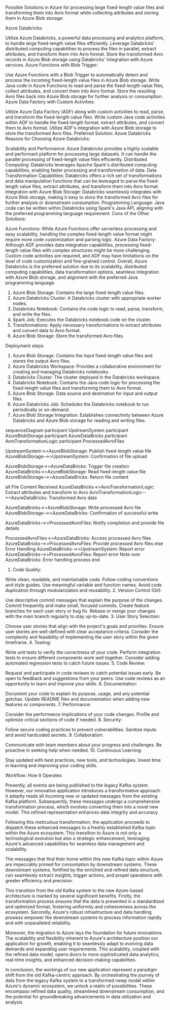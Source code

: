 Possible Solutions in Azure for processing large fixed-length value files and transforming them into Avro format while collecting attributes and storing them in Azure Blob storage:

Azure Databricks:

Utilize Azure Databricks, a powerful data processing and analytics platform, to handle large fixed-length value files efficiently.
Leverage Databricks' distributed computing capabilities to process the files in parallel, extract attributes, and transform them into Avro format.
Store the transformed Avro records in Azure Blob storage using Databricks' integration with Azure services.
Azure Functions with Blob Trigger:

Use Azure Functions with a Blob Trigger to automatically detect and process the incoming fixed-length value files in Azure Blob storage.
Write Java code in Azure Functions to read and parse the fixed-length value files, collect attributes, and convert them into Avro format.
Store the resulting Avro files back into Azure Blob storage for further analysis or consumption.
Azure Data Factory with Custom Activities:

Utilize Azure Data Factory (ADF) along with custom activities to read, parse, and transform the fixed-length value files.
Write custom Java code activities within ADF to handle the fixed-length format, extract attributes, and convert them to Avro format.
Utilize ADF's integration with Azure Blob storage to store the transformed Avro files.
Preferred Solution: Azure Databricks
Reasons for Choosing Azure Databricks:

Scalability and Performance: Azure Databricks provides a highly scalable and performant platform for processing large datasets. It can handle the parallel processing of fixed-length value files efficiently.
Distributed Computing: Databricks leverages Apache Spark's distributed computing capabilities, enabling faster processing and transformation of data.
Data Transformation Capabilities: Databricks offers a rich set of transformations and data manipulation functions that can be leveraged to parse the fixed-length value files, extract attributes, and transform them into Avro format.
Integration with Azure Blob Storage: Databricks seamlessly integrates with Azure Blob storage, making it easy to store the transformed Avro files for further analysis or downstream consumption.
Programming Language: Java code can be written within Databricks using Spark's Java API, aligning with the preferred programming language requirement.
Cons of the Other Solutions:

Azure Functions: While Azure Functions offer serverless processing and easy scalability, handling the complex fixed-length value format might require more code customization and parsing logic.
Azure Data Factory: Although ADF provides data integration capabilities, processing fixed-length value files with complex structures might be more challenging. Custom code activities are required, and ADF may have limitations on the level of code customization and fine-grained control.
Overall, Azure Databricks is the preferred solution due to its scalability, distributed computing capabilities, data transformation options, seamless integration with Azure Blob storage, and alignment with the preferred Java programming language.



1. Azure Blob Storage: Contains the large fixed-length value files.
2. Azure Databricks Cluster: A Databricks cluster with appropriate worker nodes.
3. Databricks Notebook: Contains the code logic to read, parse, transform, and write the files.
4. Spark Job: Executes the Databricks notebook code on the cluster.
5. Transformations: Apply necessary transformations to extract attributes and convert data to Avro format.
6. Azure Blob Storage: Store the transformed Avro files.



Deployment steps:

1. Azure Blob Storage: Contains the input fixed-length value files and stores the output Avro files.
2. Azure Databricks Workspace: Provides a collaborative environment for creating and managing Databricks notebooks.
3. Databricks Cluster: The cluster deployed in the Databricks workspace.
4. Databricks Notebook: Contains the Java code logic for processing the fixed-length value files and transforming them to Avro format.
5. Azure Blob Storage: Data source and destination for input and output files.
6. Azure Databricks Job: Schedules the Databricks notebook to run periodically or on-demand.
7. Azure Blob Storage Integration: Establishes connectivity between Azure Databricks and Azure Blob storage for reading and writing files.



sequenceDiagram
participant UpstreamSystem
participant AzureBlobStorage
participant AzureDataBricks
participant AvroTransformationLogic
participant ProcessedAvroFiles

UpstreamSystem->>AzureBlobStorage: Publish fixed-length value file
AzureBlobStorage-->>UpstreamSystem: Confirmation of file upload

AzureBlobStorage->>AzureDataBricks: Trigger file creation
AzureDataBricks->>AzureBlobStorage: Read fixed-length value file
AzureBlobStorage-->>AzureDataBricks: Return file content

alt File Content Received
AzureDataBricks->>AvroTransformationLogic: Extract attributes and transform to Avro
AvroTransformationLogic-->>AzureDataBricks: Transformed Avro data

AzureDataBricks->>AzureBlobStorage: Write processed Avro file
AzureBlobStorage-->>AzureDataBricks: Confirmation of successful write

AzureDataBricks-->>ProcessedAvroFiles: Notify completion and provide file details

ProcessedAvroFiles->>AzureDataBricks: Access processed Avro files
AzureDataBricks-->>ProcessedAvroFiles: Provide processed Avro files
else Error Handling
AzureDataBricks-->>UpstreamSystem: Report error
AzureDataBricks-->>ProcessedAvroFiles: Report error
Note over AzureDataBricks: Error handling process
end



1. Code Quality:

Write clean, readable, and maintainable code.
Follow coding conventions and style guides.
Use meaningful variable and function names.
Avoid code duplication through modularization and reusability.
2. Version Control (Git):

Use descriptive commit messages that explain the purpose of the changes.
Commit frequently and make small, focused commits.
Create feature branches for each user story or bug fix.
Rebase or merge your changes with the main branch regularly to stay up-to-date.
3. User Story Selection:

Choose user stories that align with the project's goals and priorities.
Ensure user stories are well-defined with clear acceptance criteria.
Consider the complexity and feasibility of implementing the user story within the given timeframe.
4. Testing:

Write unit tests to verify the correctness of your code.
Perform integration tests to ensure different components work well together.
Consider adding automated regression tests to catch future issues.
5. Code Review:

Request and participate in code reviews to catch potential issues early.
Be open to feedback and suggestions from your peers.
Use code reviews as an opportunity to learn and improve your skills.
6. Documentation:

Document your code to explain its purpose, usage, and any potential gotchas.
Update README files and documentation when adding new features or components.
7. Performance:

Consider the performance implications of your code changes.
Profile and optimize critical sections of code if needed.
8. Security:

Follow secure coding practices to prevent vulnerabilities.
Sanitize inputs and avoid hardcoded secrets.
9. Collaboration:

Communicate with team members about your progress and challenges.
Be proactive in seeking help when needed.
10. Continuous Learning:

Stay updated with best practices, new tools, and technologies.
Invest time in learning and improving your coding skills.


Workflow: How It Operates

Presently, all events are being published to the legacy Kafka system. However, our innovative application introduces a transformative approach. It adeptly reads all incoming new or updated messages from the existing Kafka platform. Subsequently, these messages undergo a comprehensive transformation process, which involves converting them into a novel new model. This refined representation enhances data integrity and accuracy.

Following this meticulous transformation, the application proceeds to dispatch these enhanced messages to a freshly established Kafka topic within the Azure ecosystem. This transition to Azure is not only a technological evolution but also a strategic enhancement, leveraging Azure's advanced capabilities for seamless data management and scalability.

The messages that find their home within this new Kafka topic within Azure are impeccably primed for consumption by downstream systems. These downstream systems, fortified by the enriched and refined data structure, can seamlessly extract insights, trigger actions, and propel operations with greater efficiency and precision.

This transition from the old Kafka system to the new Azure-based architecture is marked by several significant benefits. Firstly, the transformation process ensures that the data is presented in a standardized and optimized format, fostering uniformity and cohesiveness across the ecosystem. Secondly, Azure's robust infrastructure and data handling prowess empower the downstream systems to process information rapidly and with unparalleled reliability.

Moreover, the migration to Azure lays the foundation for future innovations. The scalability and flexibility inherent to Azure's architecture position our application for growth, enabling it to seamlessly adapt to evolving data demands and expanding user requirements. This scalability, coupled with the refined data model, opens doors to more sophisticated data analytics, real-time insights, and enhanced decision-making capabilities.

In conclusion, the workings of our new application represent a paradigm shift from the old Kafka-centric approach. By orchestrating the journey of data from the legacy Kafka system to a transformed newp model within Azure's dynamic ecosystem, we unlock a realm of possibilities. These encompass refined data quality, streamlined downstream consumption, and the potential for groundbreaking advancements in data utilization and analysis.
